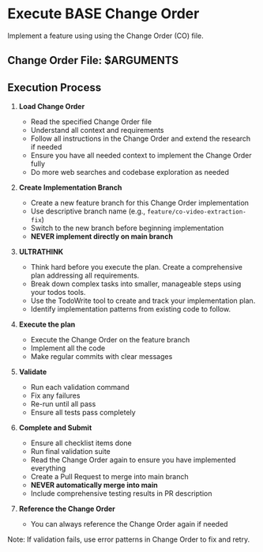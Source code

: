 # Execute BASE Change Order

Implement a feature using using the Change Order (CO) file.

## Change Order File: $ARGUMENTS

## Execution Process

1. **Load Change Order**
   - Read the specified Change Order file
   - Understand all context and requirements
   - Follow all instructions in the Change Order and extend the research if needed
   - Ensure you have all needed context to implement the Change Order fully
   - Do more web searches and codebase exploration as needed

2. **Create Implementation Branch**
   - Create a new feature branch for this Change Order implementation
   - Use descriptive branch name (e.g., `feature/co-video-extraction-fix`)
   - Switch to the new branch before beginning implementation
   - **NEVER implement directly on main branch**

3. **ULTRATHINK**
   - Think hard before you execute the plan. Create a comprehensive plan addressing all requirements.
   - Break down complex tasks into smaller, manageable steps using your todos tools.
   - Use the TodoWrite tool to create and track your implementation plan.
   - Identify implementation patterns from existing code to follow.

4. **Execute the plan**
   - Execute the Change Order on the feature branch
   - Implement all the code
   - Make regular commits with clear messages

5. **Validate**
   - Run each validation command
   - Fix any failures
   - Re-run until all pass
   - Ensure all tests pass completely

6. **Complete and Submit**
   - Ensure all checklist items done
   - Run final validation suite
   - Read the Change Order again to ensure you have implemented everything
   - Create a Pull Request to merge into main branch
   - **NEVER automatically merge into main**
   - Include comprehensive testing results in PR description

7. **Reference the Change Order**
   - You can always reference the Change Order again if needed

Note: If validation fails, use error patterns in Change Order to fix and retry.
